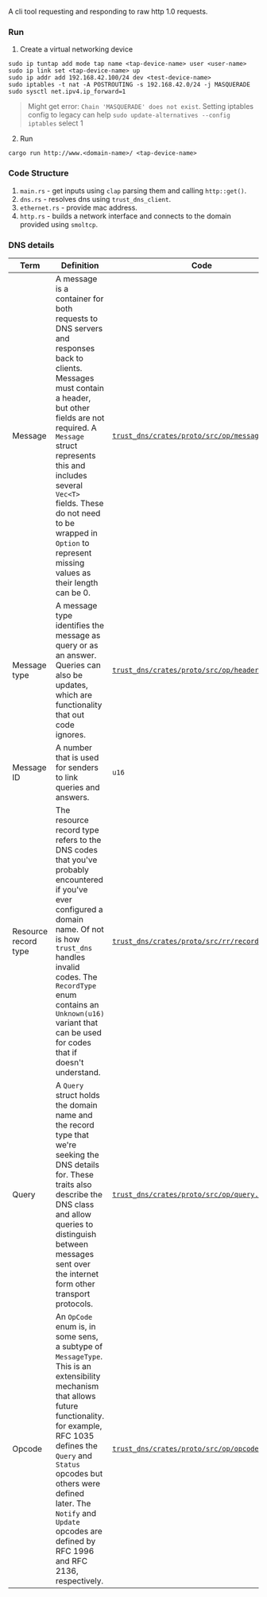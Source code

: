 A cli tool requesting and responding to raw http 1.0 requests.


### Run
1. Create a virtual networking device 
```
sudo ip tuntap add mode tap name <tap-device-name> user <user-name>
sudo ip link set <tap-device-name> up
sudo ip addr add 192.168.42.100/24 dev <test-device-name>
sudo iptables -t nat -A POSTROUTING -s 192.168.42.0/24 -j MASQUERADE
sudo sysctl net.ipv4.ip_forward=1
```
> Might get error: `Chain 'MASQUERADE' does not exist`.
> Setting iptables config to legacy can help `sudo update-alternatives --config iptables` select 1
2. Run
```
cargo run http://www.<domain-name>/ <tap-device-name>
```

### Code Structure 
1. `main.rs` - get inputs using `clap` parsing them and calling `http::get()`.
2. `dns.rs` - resolves dns using `trust_dns_client`.
3. `ethernet.rs` - provide mac address.
4. `http.rs` - builds a network interface and connects to the domain provided using `smoltcp`.

### DNS details
|Term|Definition|Code|
|-|-|-|
|Message| A message is a container for both requests to DNS servers and responses back to clients. Messages must contain a header, but other fields are not required. A `Message` struct represents this and includes several `Vec<T>` fields. These do not need to be wrapped in `Option` to represent missing values as their length can be 0.|[`trust_dns/crates/proto/src/op/message.rs`](https://github.com/bluejekyll/trust-dns/blob/05f9642f335070e00693d16817184752db1f62e2/crates/proto/src/op/message.rs#L65)|
|Message type| A message type identifies the message as query or as an answer. Queries can also be updates, which are functionality that out code ignores.|[`trust_dns/crates/proto/src/op/header.rs`](https://github.com/bluejekyll/trust-dns/blob/05f9642f335070e00693d16817184752db1f62e2/crates/proto/src/op/header.rs#L86)|
|Message ID| A number that is used for senders to link queries and answers.| `u16`|
|Resource record type| The resource record type refers to the DNS codes that you've probably encountered if you've ever configured a domain name. Of not is how `trust_dns` handles invalid codes. The `RecordType` enum contains an `Unknown(u16)` variant that can be used for codes that if doesn't understand.| [`trust_dns/crates/proto/src/rr/record_type.rs`](https://github.com/bluejekyll/trust-dns/blob/95b2dee327ade007bf317ca98bbd3b24c0bdd096/crates/proto/src/rr/record_type.rs#L33)|
|Query| A `Query` struct holds the domain name and the record type that we're seeking the DNS details for. These traits also describe the DNS class and allow queries to distinguish between messages sent over the internet form other transport protocols.|  [`trust_dns/crates/proto/src/op/query.rs`](https://github.com/bluejekyll/trust-dns/blob/37d4a966db2dd67bc640bef0d6dcd5a37375d562/crates/proto/src/op/query.rs#L62)|
|Opcode| An `OpCode` enum is, in some sens, a subtype of `MessageType`. This is an extensibility mechanism that allows future functionality. for example, RFC 1035 defines the `Query` and `Status` opcodes but others were defined later. The `Notify` and `Update` opcodes are defined by RFC 1996 and RFC 2136, respectively.|[`trust_dns/crates/proto/src/op/opcode.rs`](https://github.com/bluejekyll/trust-dns/blob/37d4a966db2dd67bc640bef0d6dcd5a37375d562/crates/proto/src/op/op_code.rs#L33)|